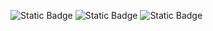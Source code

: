 ![Static Badge](https://img.shields.io/badge/language-python-blue)
![Static Badge](https://img.shields.io/github/license/SRN-SE-Fall24/hw1.svg)
![Static Badge](https://img.shields.io/badge/platform-linux-red)
